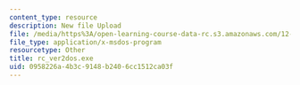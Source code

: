 ```yaml
---
content_type: resource
description: New file Upload
file: /media/https%3A/open-learning-course-data-rc.s3.amazonaws.com/12-811-tropical-meteorology-spring-2011/0958226a4b3c9148b2406cc1512ca03f_rc_ver2dos.exe
file_type: application/x-msdos-program
resourcetype: Other
title: rc_ver2dos.exe
uid: 0958226a-4b3c-9148-b240-6cc1512ca03f
---
```

